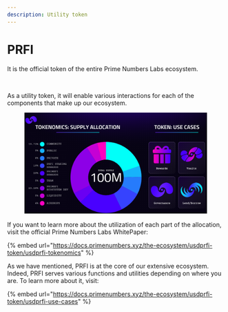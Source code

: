 ```yaml
---
description: Utility token
---
```


# PRFI

It is the official token of the entire Prime Numbers Labs ecosystem.

<figure><img src="../.gitbook/assets/Copia de PF Whitepaper (1).jpg" alt=""><figcaption></figcaption></figure>

As a utility token, it will enable various interactions for each of the components that make up our ecosystem.

<figure><img src="../.gitbook/assets/image (95).png" alt=""><figcaption></figcaption></figure>

If you want to learn more about the utilization of each part of the allocation, visit the official Prime Numbers Labs WhitePaper:

{% embed url="https://docs.primenumbers.xyz/the-ecosystem/usdprfi-token/usdprfi-tokenomics" %}

As we have mentioned, PRFI is at the core of our extensive ecosystem. Indeed, PRFI serves various functions and utilities depending on where you are. To learn more about it, visit:

{% embed url="https://docs.primenumbers.xyz/the-ecosystem/usdprfi-token/usdprfi-use-cases" %}
